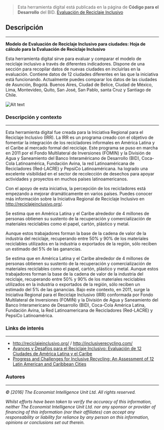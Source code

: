 > Esta herramienta digital está publicada en la página de **Código para el Desarrollo** del BID. [Evaluación de Reciclaje Inclusivo](http://code.iadb.org/es/repositorio/26/modelo-de-evaluacion-de-reciclaje-inclusivo)

## Descripción
---
**Modelo de Evaluación de Reciclaje Inclusivo para ciudades: Hoja de cálculo para la Evaluación de Reciclaje Inclusivo**

Esta herramienta digital sirve para evaluar y comparar el modelo de reciclaje inclusivo a través de diferentes indicadores. Dispone de una sección para recopilar datos de nuevas ciudades en incluirlas en la evaluación. Contiene datos de 12 ciudades diferentes en las que la iniciativa está funcionando. Actualmente puedes comparar los datos de las ciudades de Asunción, Bogotá. Buenos Aires, Ciudad de Belice, Ciudad de México, Lima, Montevideo, Quito, San José, San Pablo, santa Cruz y Santiago de Chile.

![Alt text](https://user-images.githubusercontent.com/9949001/27920469-a4665846-6242-11e7-865d-75125352e23b.png)

### Descripción y contexto
---
Esta herramienta digital fue creada para la Iniciativa Regional para el Reciclaje Inclusivo (IRR). La IRR es un programa creado con el objetivo de fomentar la integración de los recicladores informales en América Latina y el Caribe al mercado formal del reciclaje. Este programa se puso en marcha en 2011 por el Fondo Multilateral de Inversiones (FOMIN) y la División de Agua y Saneamiento del Banco Interaméricano de Desarrollo (BID), Coca-Cola Latinoamérica, Fundación Avina, la red Latinoaméricana de Recicladores (Red-LACRE) y PepsiCo Latinoaméricana. ha logrado una excelente visibilidad en el sector de recolección de desechos para apoyar actividades y proyectos en muchos países latinoamericanos.
 
Con el apoyo de esta iniciativa, la percepción de los recicladores está empezando a mejorar dramáticamente en varios países. Puedes conocer más información sobre la Iniciativa Regional de Reciclaje Inclusivo en http://reciclajeinclusivo.org/.

Se estima que en América Latina y el Caribe alrededor de 4 millones de personas obtienen su sustento de la recuperación y comercialización de materiales reciclables como el papel, cartón, plástico y metal.

Aunque estos trabajadores forman la base de la cadena de valor de la industria del reciclaje, recuperando entre 50% y 90% de los materiales reciclables utilizados en la industria o exportados de la región, sólo reciben un estimado del 5% de las ganancias.

Se estima que en América Latina y el Caribe alrededor de 4 millones de personas obtienen su sustento de la recuperación y comercialización de materiales reciclables como el papel, cartón, plástico y metal. Aunque estos trabajadores forman la base de la cadena de valor de la industria del reciclaje, recuperando entre 50% y 90% de los materiales reciclables utilizados en la industria o exportados de la región, sólo reciben un estimado del 5% de las ganancias. Bajo este contexto, en 2011, surge la Iniciativa Regional para el Reciclaje Inclusivo (IRR) conformada por Fondo Multilateral de Inversiones (FOMIN) y la División de Agua y Saneamiento del Banco Interamericano de Desarrollo (BID), Coca-Cola América Latina, Fundación Avina, la Red Latinoamericana de Recicladores (Red-LACRE) y PepsiCo Latinoamérica.

### Links de interés
---
* http://reciclajeinclusivo.org/  /   http://inclusiverecycling.com/
* [Avances y Desafíos para el Reciclaje Inclusivo: Evaluación de 12 Ciudades de América Latina y el Caribe](http://www.fomin.org/es-es/PORTADA/Conocimiento/idPublication/190625.aspx)
* [Progress and Challenges for Inclusive Recycling: An Assessment of 12 Latin American and Caribbean Cities ](http://www.fomin.org/en-us/Home/Knowledge/idPublication/190625.aspx)

### Autores
---
*© [2016] The Economist Intelligence Unit Ltd. All rights reserved.*

*Whilst efforts have been taken to verify the accuracy of this information, neither The Economist Intelligence Unit Ltd. nor any sponsor or provider of financing of this information (nor their affiliates) can accept any responsability or liability for reliance by any person on this information, opinions or conclusions set out therein.*




